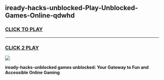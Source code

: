 
## iready-hacks-unblocked-Play-Unblocked-Games-Online-qdwhd
<h3>
<a href="https://premium76.site?title=iready-hacks-unblocked&ref=25A">CLICK TO PLAY</a></h3>
<hr>

<h3>
<a href="https://premium76.site?title=iready-hacks-unblocked&ref=25A">CLICK 2 PLAY</a>
  
</h3>

<a href="https://premium76.site?title=iready-hacks-unblocked&ref=25A"><img src="https://clearcache.store/games.png"></a>


**iready-hacks-unblocked games unblocked: Your Gateway to Fun and Accessible Online Gaming**
